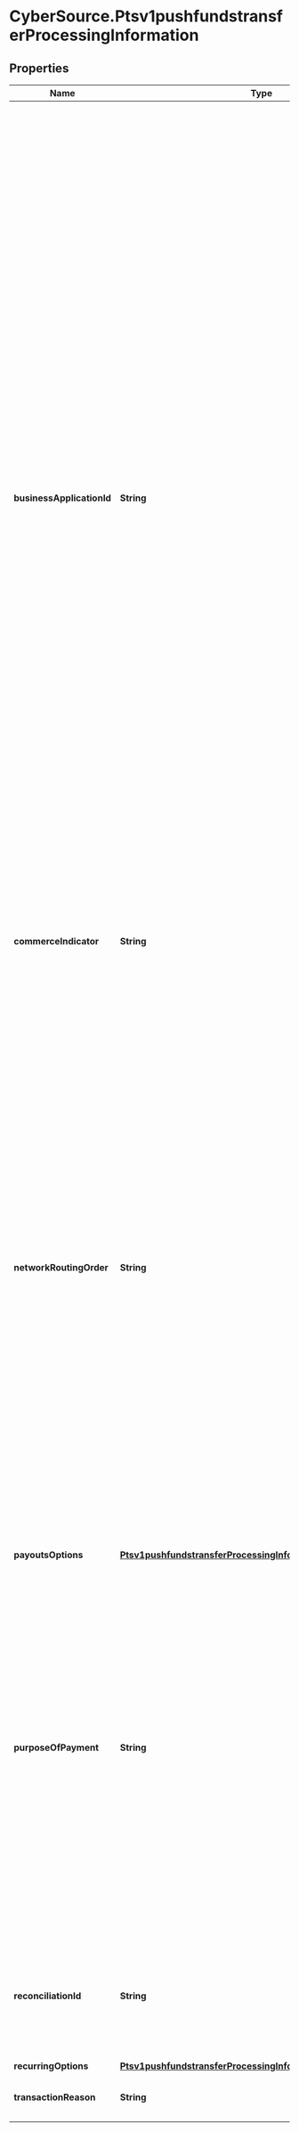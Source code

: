 # CyberSource.Ptsv1pushfundstransferProcessingInformation

## Properties
Name | Type | Description | Notes
------------ | ------------- | ------------- | -------------
**businessApplicationId** | **String** |  Payouts transaction type. Required for Mastercard Send.  Valid Values- Visa Platform Connect: - &#x60;AA&#x60;: Account to account. - &#x60;CP&#x60;: Card bill payment - &#x60;FD&#x60;: Funds disbursement (general) - &#x60;GD&#x60;: Government disbursement - &#x60;MD&#x60;: Merchant disbursement (acquirers or aggregators settling to merchants). - &#x60;PP&#x60;: Person to person. - &#x60;TU&#x60;: Top-up for enhanced prepaid loads.   Mastercard Send: - &#x60;BB&#x60;: Business to business. - &#x60;BD&#x60;: Business Disbursement - &#x60;CP&#x60;: Card bill payment - &#x60;GD&#x60;: Government disbursement - &#x60;MD&#x60;: Merchant disbursement (acquirers or aggregators settling to merchants). - &#x60;OG&#x60;: Online gambling payout.   Chase Paymentech Solutions: - &#x60;AA&#x60;: Account to account. - &#x60;FD&#x60;: Funds disbursement (general) - &#x60;MD&#x60;: Merchant disbursement (acquirers or aggregators settling to merchants). - &#x60;PP&#x60;: Person to person.   FDC Compass: - &#x60;BB&#x60;: Business to business. - &#x60;BI&#x60;: Bank-initiated money transfer. - &#x60;FD&#x60;: Funds disbursement (general) - &#x60;GD&#x60;: Government disbursement - &#x60;GP&#x60;: Gambling Payment - &#x60;LO&#x60;: Loyalty Offers - &#x60;MD&#x60;: Merchant disbursement (acquirers or aggregators settling to merchants). - &#x60;MI&#x60;: Merchant initated money transfer - &#x60;OG&#x60;: Online gambling payout. - &#x60;PD&#x60;: Payroll pension disbursement. - &#x60;PP&#x60;: Person to person. - &#x60;WT&#x60;: Wallet transfer.  | [optional] 
**commerceIndicator** | **String** | Type of transaction.  Value for an OCT transaction: internet  For details, see the e_commerce_indicator field description in Payouts Using the SCMP API.  | 
**networkRoutingOrder** | **String** | Visa Platform Connect This field is optionally used by Push Payments Gateway participants (merchants and acquirers) to get the attributes for specified networks only. The networks specified in this field must be a subset of the information provided during program enrollment. Refer to Sharing Group Code/Network Routing Order. Note: Supported only in US for domestic transactions involving Push Payments Gateway Service.  VisaNet checks to determine if there are issuer routing preferences for any of the networks specified by the network routing order. If an issuer preference exists for one of the specified debit networks, VisaNet makes a routing selection based on the issuer&#39;s preference. If an issuer preference exists for more than one of the specified debit networks, or if no issuer preference exists, VisaNet makes a selection based on the acquirer&#39;s routing priorities.  For details, see the network_order field description in BIN Lookup Service Using the SCMP API.  | [optional] 
**payoutsOptions** | [**Ptsv1pushfundstransferProcessingInformationPayoutsOptions**](Ptsv1pushfundstransferProcessingInformationPayoutsOptions.md) |  | [optional] 
**purposeOfPayment** | **String** | This will send purpose of funds code for original credit transactions (OCTs).  Visa Platform Connect (VPC) This will send purpose of transaction code for original credit transactions (OCTs). Purpose of Payment codes are defined by the recipient issuer&#39;s country and vary by country.  Mastercard Send: - &#x60;00&#x60;: Family Support - &#x60;01&#x60;: Regular Labor Transfers (expatriates), - &#x60;02&#x60;: Travel &amp; Tourism - &#x60;03&#x60;: Education - &#x60;04&#x60;: Hospitalization &amp; Medical Treatment, - &#x60;05&#x60;: Emergency Need - &#x60;06&#x60;: Savings - &#x60;07&#x60;: Gifts - &#x60;08&#x60;: Other - &#x60;09&#x60;: Salary - &#x60;10&#x60;: Crowd lending - &#x60;11&#x60;: Crypto currency - &#x60;12&#x60;: Refund to original card - &#x60;13&#x60;: Refund to new card  | [optional] 
**reconciliationId** | **String** | Please check with Cybersource customer support to see if your merchant account is configured correctly so you can include this field in your request.  For Payouts: max length for FDCCompass is String (22).  | [optional] 
**recurringOptions** | [**Ptsv1pushfundstransferProcessingInformationRecurringOptions**](Ptsv1pushfundstransferProcessingInformationRecurringOptions.md) |  | [optional] 
**transactionReason** | **String** | Transaction reason code.  This field applies only to Visa Platform Connect  | [optional] 


